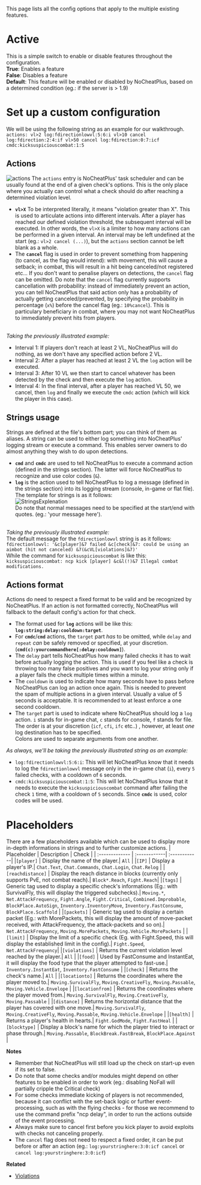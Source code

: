 This page lists all the config options that apply to the multiple existing features.  

# Active
This is a simple switch to enable or disable features throughout the configuration.  
**True**: Enables a feature  
**False**: Disables a feature 
<br>**Default**: This feature will be enabled or disabled by NoCheatPlus, based on a determined condition (eg.: if the server is > 1.9)</br>
 

# Set up a custom configuration
We will be using the following string as an example for our walkthrough.
<br>`actions: vl>2 log:fdirectionlowvl:5:6:i vl>10 cancel log:fdirection:2:4:if vl>50 cancel log:fdirection:0:7:icf cmdc:kicksuspiciouscombat:1:5`</br>

## Actions
![actions](https://github.com/Updated-NoCheatPlus/Docs/blob/master/Resources/actions.png)
The `actions` entry is NoCheatPlus' task scheduler and can be usually found at the end of a given check's options. This is the only place where you actually can control what a check should do after reaching a determined violation level.
* **`vl>X`** To be interpreted literally, it means "violation greater than X". This is used to articulate actions into different intervals. After a player has reached our defined violation threshold, the subsequent interval will be executed. In other words, the `vl>X` is a limiter to how many actions can be performed in a given interval.
An interval may be left undefined at the start (eg.: `vl>2 cancel (...)`), but the `actions` section cannot be left blank as a whole.
* The **`cancel`** flag is used in order to prevent something from happening (to cancel, as the flag would intend): with movement, this will cause a setback; in combat, this will result in a hit being canceled/not registered etc... If you don't want to penalise players on detections, the `cancel` flag can be omitted.
Do note that the `cancel` flag currently supports cancellation with probability: instead of immediately prevent an action, you can tell NoCheatPlus that said action only has a probability of actually getting canceled/prevented, by specifying the probability in percentage (`x%`) before the cancel flag (eg.: `10%cancel`).
This is particulary beneficiary in combat, where you may not want NoCheatPlus to immediately prevent hits from players.

<br>_Taking the previously illustrated example:_</br>
* Interval 1: If players don't reach at least 2 VL, NoCheatPlus will do nothing, as we don't have any specified action before 2 VL. 
* Interval 2: After a player has reached at least 2 VL the `log` action will be executed.
* Interval 3: After 10 VL we then start to cancel whatever has been detected by the check and then execute the `log` action.
* Interval 4: In the final interval, after a player has reached VL 50, we cancel, then `log` and finally we execute the `cmdc` action (which will kick the player in this case).

## Strings usage
Strings are defined at the file's bottom part; you can think of them as aliases.
A string can be used to either log something into NoCheatPlus' logging stream or execute a command. This enables server owners to do almost anything they wish to do upon detections.
* **`cmd`** and **`cmdc`** are used to tell NoCheatPlus to execute a command action (defined in the strings section). The latter will force NoCheatPlus to recognize and use color codes (`&`).
* **`log`** is the action used to tell NoCheatPlus to log a message (defined in the strings section) into its logging stream (console, in-game or flat file).
<br>The template for strings is as it follows:</br> 
![StringsExplenation](https://github.com/Updated-NoCheatPlus/Docs/blob/master/Resources/StringsExplenation.gif)
<br>Do note that normal messages need to be specified at the start/end with quotes. (eg.: 'your message here').<br>

<br>_Taking the previously illustrated example:_</br>
The default message for the `fdirectionlowvl` string is as it follows:
<br>`fdirectionlowvl: '&c[player]&7 failed &c[check]&7: could be using an aimbot (hit not canceled) &7(&cVL[violations]&7)'`</br>
While the command for `kicksuspiciouscombat` is like this:
<br>`kicksuspiciouscombat: ncp kick [player] &c&l(!)&7 Illegal combat modifications.`</br>

## Actions format
Actions do need to respect a fixed format to be valid and be recognized by NoCheatPlus.
If an action is not formatted correctly, NoCheatPlus will fallback to the default config's action for that check.
* The format used for **`log`** actions will be like this: **`log:string:delay:cooldown:target`**.
* For **`cmdc`**/**`cmd`** actions, the `target` part _has_ to be omitted, while `delay` and `repeat` _can_ be safely removed or specified, at your discretion. (**`cmd(c):yourcommandhere[:delay:cooldown]`**).
* The `delay` part tells NoCheatPlus how many failed checks it has to wait before actually logging the action. This is used if you feel like a check is throwing too many false positives and you want to log your string only if a player fails the check multiple times within a minute. 
* The `cooldown` is used to indicate how many seconds have to pass before NoCheatPlus can log an action once again. This is needed to prevent the spam of multiple actions in a given interval. Usually a value of 5 seconds is acceptable. It is recommended to at least enforce a one second cooldown.
* The `target` part is used to indicate where NoCheatPlus should log a `log` action. `i` stands for in-game chat, `c` stands for console, `f` stands for file. The order is at your discretion (`icf`, `cfi`, `ifc` etc..) , however, at least _one_ log destination has to be specified.
<br>Colons are used to separate arguments from one another.</br>

_As always, we'll be taking the previously illustrated string as an example:_
* `log:fdirectionlowvl:5:6:i`: This will let NoCheatPlus know that it needs to log the `fdirectionlowvl` message only in the in-game chat (`i`), every `5` failed checks, with a cooldown of `6` seconds.
* `cmdc:kicksuspiciouscombat:1:5`: This will let NoCheatPlus know that it needs to execute the `kicksuspiciouscombat` command after failing the check `1` time, with a cooldown of `5` seconds. Since **`cmdc`** is used, color codes will be used.


# Placeholders
There are a few placeholders available which can be used to display more in-depth informations in strings and to further customize actions.
| Placeholder    | Description  | Check |
| :------------- | :------------| :------------|
|`[player]` | Display the name of the player.| `All` |
|`[IP]` | Display a player's IP.| `Chat.Text`, `Chat.Commands`, `Chat.Login`, `Chat.Relog` |
|`[reachdistance]` | Display the reach distance in blocks (currently only supports PvE, not combat reach).| `Block*.Reach`, `Fight.Reach`|
|`[tags]` | Generic tag used to display a specific check's informations (Eg.: with SurvivalFly, this will display the triggered subchecks).| `Moving.*`, `Net.AttackFrequency`, `Fight.Angle`, `Fight.Critical`, `Combined.Improbable`, `BlockPlace.AutoSign`, `Inventory.InventoryMove`, `Inventory.FastConsume`, `BlockPlace.Scaffold` |
|`[packets]` | Generic tag used to display a certain packet (Eg.: with MorePackets, this will display the amount of move-packet received, with AttackFrequency, the attack-packets and so on).| `Net.AttackFrequency`, `Moving.MorePackets`, `Moving.Vehicle.MorePackets` | 
|`[limit]` | Display the limit of a specific check (Eg. with Fight.Speed, this will display the established limit in the config).| `Fight.Speed`, `Net.AttackFrequency`|
|`[violations]` | Returns the current violation level reached by the player.| `All` |
|`[food]` | Used by FastConsume and InstantEat, it will display the food type that the player attempted to fast-use.| `Inventory.InstantEat`, `Inventory.FastConsume` |
|`[check]` | Returns the check's name.| `All` |
|`[locationto]` | Returns the coordinates where the player moved to.| `Moving.SurvivalFly`, `Moving.CreativeFly`, `Moving.Passable`, `Moving.Vehicle.Envelope` |
|`[locationfrom]` | Returns the coordinates where the player moved from.| `Moving.SurvivalFly`, `Moving.CreativeFly`, `Moving.Passable` |
|`[distance]` | Returns the horizontal distance that the player has covered with one move.| `Moving.SurvivalFly`, `Moving.CreativeFly`, `Moving.Passable`, `Moving.Vehicle.Envelope` |
|`[health]` | Returns a player's health in hearts.| `Fight.GodMode`, `Fight.FastHeal` |
|`[blocktype]` | Display a block's name for which the player tried to interact or phase through.| `Moving.Passable`, `BlockBreak.FastBreak`, `BlockPlace.Against` |


**Notes**
* Remember that NoCheatPlus will still load up the check on start-up even if its set to false.  
* Do note that some checks and/or modules might depend on other features to be enabled in order to work (eg.: disabling NoFall will partially cripple the Critical check)
* For some checks immediate kicking of players is not recommended, because it can conflict with the set-back logic or further event-processing, such as with the flying checks - for those we recommend to use the command prefix "ncp delay", in order to run the actions outside of the event processing.
* Always make sure to cancel first before you kick player to avoid exploits with checks not canceling properly.
* The `cancel` flag does not need to respect a fixed order, it can be put before or after an action (eg.: `log:yourstringhere:3:0:icf cancel` or `cancel log:yourstringhere:3:0:icf`)

**Related**
* [Violations](https://github.com/Updated-NoCheatPlus/Docs/blob/master/Others/Backgrounds.md#violations)
